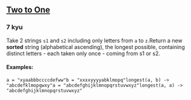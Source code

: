 <h2><a href=https://www.codewars.com/kata/5656b6906de340bd1b0000ac/train/python/68b7717175caf08f48334d79 target="_blank">Two to One</a></h2><h3>7 kyu</h3><p>Take 2 strings <code>s1</code> and <code>s2</code> including only letters from <code>a</code> to <code>z</code>.Return a new <strong>sorted</strong> string (alphabetical ascending), the longest possible, containing distinct letters - each taken only once - coming from s1 or s2.</p><h4 id="examples">Examples:</h4><pre><code>a = "xyaabbbccccdefww"b = "xxxxyyyyabklmopq"longest(a, b) -&gt; "abcdefklmopqwxy"a = "abcdefghijklmnopqrstuvwxyz"longest(a, a) -&gt; "abcdefghijklmnopqrstuvwxyz"</code></pre>